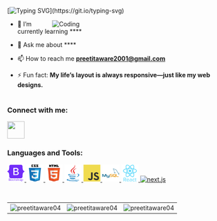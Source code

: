 [![Typing SVG](https://readme-typing-svg.demolab.com?font=Fira+Code&weight=500&size=30&pause=1000&width=1000&height=70&lines=Hi%2C+I'm+Preeti%2C+your+friendly+neighborhood+developer!)](https://git.io/typing-svg)

<img align="right" alt="Coding" width="400" src="https://drive.google.com/file/d/1QMykPocc6bd0SjY_bkNYjDoIf2m4jWPT/view?usp=drivesdk">
<p align="left"> <a href="https://github.com/ryo-ma/github-profile-trophy"></a> </p>

- 🌱 I’m currently learning ****

- 💬 Ask me about ****

- 📫 How to reach me **preetitaware2001@gmail.com**

- ⚡ Fun fact:  **My life’s layout is always responsive—just like my web designs.**
<br><br>
<h3 align="left">Connect with me:</h3>
<p align="left">
<a href="www.linkedin.com/in/taware-preeti-63b822190" target="blank"><img align="center" src="https://banner2.cleanpng.com/lnd/20240919/xy/9fd2631ecf8841f2336949c9f2f2bc.webp" alt="" height="40" width="40" /></a>
</p>
<h3 align="left">Languages and Tools:</h3>
<p align="left"> <a href="https://getbootstrap.com" target="_blank" rel="noreferrer">
    <img src="https://raw.githubusercontent.com/devicons/devicon/master/icons/bootstrap/bootstrap-plain-wordmark.svg" alt="bootstrap" width="40" height="40"> </a> <a href="https://www.w3schools.com/css/" target="_blank" rel="noreferrer"> <img src="https://raw.githubusercontent.com/devicons/devicon/master/icons/css3/css3-original-wordmark.svg" alt="css3" width="40" height="40"> </a> <a href="https://www.w3.org/html/" target="_blank" rel="noreferrer"> <img src="https://raw.githubusercontent.com/devicons/devicon/master/icons/html5/html5-original-wordmark.svg" alt="html5" width="40" height="40"> </a> <a href="https://www.java.com" target="_blank" rel="noreferrer"> <img src="https://raw.githubusercontent.com/devicons/devicon/master/icons/java/java-original.svg" alt="java" width="40" height="40"> </a> <a href="https://developer.mozilla.org/en-US/docs/Web/JavaScript" target="_blank" rel="noreferrer"> <img src="https://raw.githubusercontent.com/devicons/devicon/master/icons/javascript/javascript-original.svg" alt="javascript" width="40" height="40"> </a> <a href="https://www.mysql.com/" target="_blank" rel="noreferrer"> <img src="https://raw.githubusercontent.com/devicons/devicon/master/icons/mysql/mysql-original-wordmark.svg" alt="mysql" width="40" height="40"> </a> <a href="https://reactjs.org/" target="_blank" rel="noreferrer"> <img src="https://raw.githubusercontent.com/devicons/devicon/master/icons/react/react-original-wordmark.svg" alt="react" width="40" height="40"> </a> <a href="https://nextjs.org/" target="_blank" rel="noreferrer"> 
  <img src="https://teamraft.com/wp-content/uploads/nextjs.jpg" alt="next.js" width="40" height="40"> 
</a></p>
<br>
<table>
  <tr>
    <td>
      <img align="center" src="https://github-readme-stats.vercel.app/api/top-langs?username=preetitaware04&show_icons=true&locale=en&layout=compact" alt="preetitaware04" />
    </td>
    <td>
      <img align="center" src="https://github-readme-stats.vercel.app/api?username=preetitaware04&show_icons=true&locale=en" alt="preetitaware04" />
    </td>
    <td>
      <img align="center" src="https://github-readme-streak-stats.herokuapp.com/?user=preetitaware04&" alt="preetitaware04" />
    </td>
  </tr>
</table>
